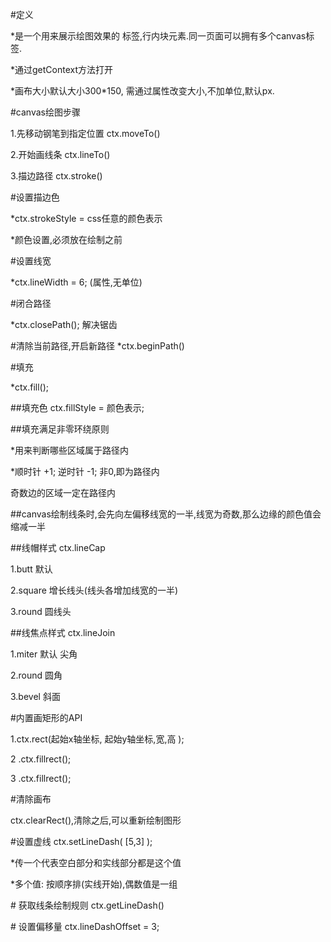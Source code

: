 \#定义

\*是一个用来展示绘图效果的 标签,行内块元素.同一页面可以拥有多个canvas标签.

\*通过getContext方法打开

\*画布大小默认大小300\*150, 需通过属性改变大小,不加单位,默认px.

\#canvas绘图步骤

1.先移动钢笔到指定位置    ctx.moveTo\(\)

2.开始画线条  ctx.lineTo\(\)

3.描边路径  ctx.stroke\(\)

\#设置描边色

\*ctx.strokeStyle = css任意的颜色表示

\*颜色设置,必须放在绘制之前

\#设置线宽

\*ctx.lineWidth = 6;  \(属性,无单位\)

\#闭合路径

\*ctx.closePath\(\);  解决锯齿

\#清除当前路径,开启新路径  \*ctx.beginPath\(\)

\#填充

\*ctx.fill\(\);

\#\#填充色  ctx.fillStyle = 颜色表示;

\#\#填充满足非零环绕原则

\*用来判断哪些区域属于路径内

\*顺时针 +1; 逆时针 -1;  非0,即为路径内

奇数边的区域一定在路径内

\#\#canvas绘制线条时,会先向左偏移线宽的一半,线宽为奇数,那么边缘的颜色值会缩减一半

\#\#线帽样式  ctx.lineCap

1.butt   默认

2.square 增长线头\(线头各增加线宽的一半\)

3.round  圆线头

\#\#线焦点样式   ctx.lineJoin

1.miter  默认  尖角

2.round  圆角

3.bevel  斜面

\#内置画矩形的API

1.ctx.rect\(起始x轴坐标, 起始y轴坐标,宽,高 \);

2 .ctx.fillrect\(\);

3 .ctx.fillrect\(\);

\#清除画布

ctx.clearRect\(\),清除之后,可以重新绘制图形

\#设置虚线  ctx.setLineDash\( \[5,3\] \);

\*传一个代表空白部分和实线部分都是这个值

\*多个值: 按顺序排\(实线开始\),偶数值是一组

\# 获取线条绘制规则  ctx.getLineDash\(\) 

\# 设置偏移量  ctx.lineDashOffset = 3; 





